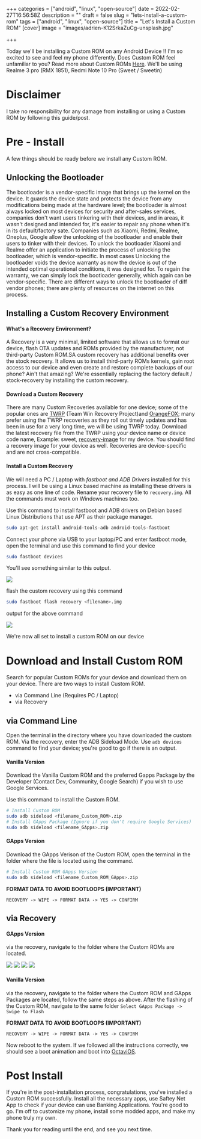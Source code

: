 +++
categories = ["android", "linux", "open-source"]
date = 2022-02-27T16:56:58Z
description = ""
draft = false
slug = "lets-install-a-custom-rom"
tags = ["android", "linux", "open-source"]
title = "Let's Install a Custom ROM"
[cover]
    image = "images/adrien-K12SrkaZuCg-unsplash.jpg"

+++


Today we'll be installing a Custom ROM on any Android Device !! I'm so excited to see and feel my phone differently. Does Custom ROM feel unfamiliar to you? Read more about Custom ROMs [Here](https://blog.kalyanmudumby.me/aosp-and-custom-roms/). We'll be using Realme 3 pro (RMX 1851), Redmi Note 10 Pro (Sweet / Sweetin)

# Disclaimer

I take no responsibility for any damage from installing or using a Custom ROM by following this guide/post.

# Pre - Install

A few things should be ready before we install any Custom ROM.

## Unlocking the Bootloader

The bootloader is a vendor-specific image that brings up the kernel on the device. It guards the device state and protects the device from any modifications being made at the hardware level; the bootloader is almost always locked on most devices for security and after-sales services, companies don't want users tinkering with their devices, and in areas, it wasn't designed and intended for, it's easier to repair any phone when it's in its default/factory sate. Companies such as Xiaomi, Redmi, Realme, Oneplus, Google allow the unlocking of the bootloader and enable their users to tinker with their devices. To unlock the bootloader Xiaomi and Realme offer an application to initiate the process of unlocking the bootloader, which is vendor-specific. In most cases Unlocking the bootloader voids the device warranty as now the device is out of the intended optimal operational conditions, it was designed for. To regain the warranty, we can simply lock the bootloader generally, which again can be vendor-specific. There are different ways to unlock the bootloader of diff vendor phones; there are plenty of resources on the internet on this process.

## Installing a Custom Recovery Environment

#### What's a Recovery Environment?

A Recovery is a very minimal, limited software that allows us to format our device, flash OTA updates and ROMs provided by the manufacturer, not third-party Custom ROM.SA custom recovery has additional benefits over the stock recovery. It allows us to install third-party ROMs kernels, gain root access to our device and even create and restore complete backups of our phone? Ain't that amazing? We're essentially replacing the factory default / stock-recovery by installing the custom recovery.

#### Download a Custom Recovery

There are many Custom Recoveries available for one device; some of the popular ones are [TWRP](https://twrp.me/) (Team Win Recovery Project)and [OrangeFOX](https://orangefox.download/); many prefer using the TWRP recoveries as they roll out timely updates and has been in use for a very long time, we will be using TWRP today. Download the latest recovery file from the TWRP using your device name or device code name, Example: sweet, [recovery-image](https://twrp.me/xiaomi/xiaomiredminote10pro.html) for my device. You should find a recovery image for your device as well. Recoveries are device-specific and are not cross-compatible.

#### Install a Custom Recovery

We will need a PC / Laptop with _fastboot and ADB Drivers_ installed for this process. I will be using a Linux based machine as installing these drivers is as easy as one line of code. Rename your recovery file to `recovery.img`. All the commands must work on Windows machines too.

Use this command to install fastboot and ADB drivers on Debian based Linux Distributions that use APT as their package manager.

```bash
sudo apt-get install android-tools-adb android-tools-fastboot
```

Connect your phone via USB to your laptop/PC and enter fastboot mode, open the terminal and use this command to find your device

```bash
sudo fastboot devices
```

You'll see something similar to this output.

![](images/crop1.png)

flash the custom recovery using this command

```bash
sudo fastboot flash recovery <filename>.img
```

output for the above command

![](images/crop2.png)

We're now all set to install a custom ROM on our device

# Download and Install Custom ROM

Search for popular Custom ROMs for your device and download them on your device. There are two ways to install Custom ROM.

* via Command Line (Requires PC / Laptop)
* via Recovery

## via Command Line

Open the terminal in the directory where you have downloaded the custom ROM. Via the recovery, enter the ADB Sideload Mode. Use `adb devices` command to find your device; you're good to go if there is an output.

#### Vanilla Version

Download the Vanilla Custom ROM and the preferred Gapps Package by the Developer (Contact Dev, Community, Google Search) if you wish to use Google Services.

Use this command to install the Custom ROM.

```bash
# Install Custom ROM 
sudo adb sideload <filename_Custom_ROM>.zip
# Install GApps Package (Ignore if you don't require Google Services)
sudo adb sideload <filename_GApps>.zip
```

#### GApps Version

Download the GApps Verison of the Custom ROM, open the terminal in the folder where the file is located using the command.

```bash
# Install Custom ROM GApps Version
sudo adb sideload <filename_Custom_ROM_GApps>.zip
```

**FORMAT DATA TO AVOID BOOTLOOPS (IMPORTANT)**

`RECOVERY -> WIPE -> FORMAT DATA -> YES -> CONFIRM`

## via Recovery

#### GApps Version

via the recovery, navigate to the folder where the Custom ROMs are located.

![](images/1-1.png)
![](images/2.png)
![](images/3.png)
![](images/4.png)

#### Vanilla Version

via the recovery, navigate to the folder where the Custom ROM and GApps Packages are located, follow the same steps as above. After the flashing of the Custom ROM, navigate to the same folder `Select GApps Package -> Swipe to Flash`

**FORMAT DATA TO AVOID BOOTLOOPS (IMPORTANT)**

`RECOVERY -> WIPE -> FORMAT DATA -> YES -> CONFIRM`

Now reboot to the system. If we followed all the instructions correctly, we should see a boot animation and boot into [OctaviOS](https://octavi-os.com/).

# Post Install

If you're in the post-installation process, congratulations, you've installed a Custom ROM successfully. Install all the necessary apps, use Saftey Net App to check if your device can use Banking Applications. You're good to go. I'm off to customize my phone, install some modded apps, and make my phone truly my own.

Thank you for reading until the end, and see you next time.

